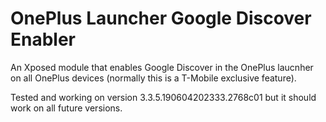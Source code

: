 # OnePlus Launcher Google Discover Enabler

An Xposed module that enables Google Discover in the OnePlus laucnher on all OnePlus devices (normally this is a T-Mobile exclusive feature).

Tested and working on version 3.3.5.190604202333.2768c01 but it should work on all future versions.
